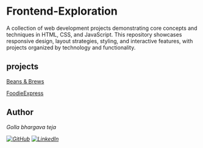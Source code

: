 # Frontend-Exploration
A collection of web development projects demonstrating core concepts and techniques in HTML, CSS, and JavaScript.  This repository showcases responsive design, layout strategies, styling, and interactive features, with projects organized by technology and functionality.
## projects
[Beans & Brews](./responsive-coffee-landing-page/README.md)

[FoodieExpress](./Foodie-Express/README.md)
## Author

<em>Golla bhargava teja<em>

[![GitHub](https://img.shields.io/badge/GitHub-100000?style=for-the-badge&logo=github&logoColor=white)](https://github.com/bhargavatejagolla)
[![LinkedIn](https://img.shields.io/badge/LinkedIn-0A66C2?style=for-the-badge&logo=linkedin&logoColor=white)](https://www.linkedin.com/in/golla-bhargava-teja/)
